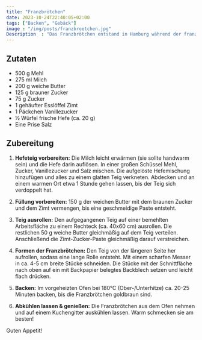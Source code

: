 ```yaml
---
title: "Franzbrötchen"
date: 2023-10-24T22:40:05+02:00
tags: ["Backen", "Gebäck"]
image : "/img/posts/franzbroetchen.jpg"
Description  : "Das Franzbrötchen entstand in Hamburg während der französischen Besatzung, als Bäcker das Croissant adaptierten und mit Zimt und Zucker verfeinerten."
---
```


## Zutaten

- 500 g Mehl
- 275 ml Milch
- 200 g weiche Butter
- 125 g brauner Zucker
- 75 g Zucker
- 1 gehäufter Esslöffel Zimt
- 1 Päckchen Vanillezucker
- ½ Würfel frische Hefe (ca. 20 g)
- Eine Prise Salz

## Zubereitung

1. **Hefeteig vorbereiten:** Die Milch leicht erwärmen (sie sollte handwarm sein) und die Hefe darin auflösen. In einer großen Schüssel Mehl, Zucker, Vanillezucker und Salz mischen. Die aufgelöste Hefemischung hinzufügen und alles zu einem glatten Teig verkneten. Abdecken und an einem warmen Ort etwa 1 Stunde gehen lassen, bis der Teig sich verdoppelt hat.

2. **Füllung vorbereiten:** 150 g der weichen Butter mit dem braunen Zucker und dem Zimt vermengen, bis eine geschmeidige Paste entsteht.

3. **Teig ausrollen:** Den aufgegangenen Teig auf einer bemehlten Arbeitsfläche zu einem Rechteck (ca. 40x60 cm) ausrollen. Die restlichen 50 g weiche Butter gleichmäßig auf dem Teig verteilen. Anschließend die Zimt-Zucker-Paste gleichmäßig darauf verstreichen.

4. **Formen der Franzbrötchen:** Den Teig von der längeren Seite her aufrollen, sodass eine lange Rolle entsteht. Mit einem scharfen Messer in ca. 4-5 cm breite Stücke schneiden. Die Stücke mit der Schnittfläche nach oben auf ein mit Backpapier belegtes Backblech setzen und leicht flach drücken.

5. **Backen:** Im vorgeheizten Ofen bei 180°C (Ober-/Unterhitze) ca. 20-25 Minuten backen, bis die Franzbrötchen goldbraun sind.

6. **Abkühlen lassen & genießen:** Die Franzbrötchen aus dem Ofen nehmen und auf einem Kuchengitter auskühlen lassen. Warm schmecken sie am besten!

Guten Appetit!

